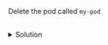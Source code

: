 Delete the pod called `my-pod`

<br>
<details><summary>Solution</summary>
<br>

```plain
k delete pod my-pod
```{{exec}}

</details>
